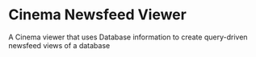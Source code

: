 # Cinema Newsfeed Viewer

A Cinema viewer that uses Database information to create query-driven newsfeed
views of a database
